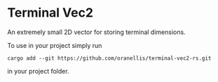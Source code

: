 # Terminal Vec2

An extremely small 2D vector for storing terminal dimensions.

To use in your project simply run
```
cargo add --git https://github.com/oranellis/terminal-vec2-rs.git
```
in your project folder.
